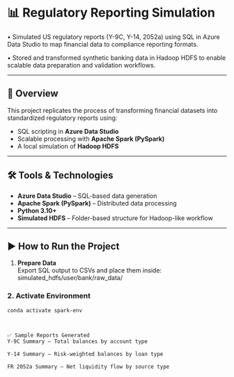 # 📊 Regulatory Reporting Simulation

• Simulated US regulatory reports (Y-9C, Y-14, 2052a) using SQL in Azure Data Studio to map financial data to compliance reporting
formats.

• Stored and transformed synthetic banking data in Hadoop HDFS to enable scalable data preparation and validation workflows.

---

## 🚀 Overview

This project replicates the process of transforming financial datasets into standardized regulatory reports using:

- SQL scripting in **Azure Data Studio**
- Scalable processing with **Apache Spark (PySpark)**
- A local simulation of **Hadoop HDFS**

---

## 🛠️ Tools & Technologies

- **Azure Data Studio** – SQL-based data generation
- **Apache Spark (PySpark)** – Distributed data processing
- **Python 3.10+**
- **Simulated HDFS** – Folder-based structure for Hadoop-like workflow

---
## ▶️ How to Run the Project

1. **Prepare Data**  
   Export SQL output to CSVs and place them inside:
simulated_hdfs/user/bank/raw_data/


### 2. **Activate Environment**
```bash
conda activate spark-env



✅ Sample Reports Generated
Y-9C Summary – Total balances by account type

Y-14 Summary – Risk-weighted balances by loan type

FR 2052a Summary – Net liquidity flow by source type


